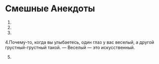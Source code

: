 # Смешные Анекдоты

1.


2.


3.


4.Почему-то, когда вы улыбаетесь, один глаз у вас веселый, а другой грустный-грустный такой.
— Веселый — это искусственный.


5.


